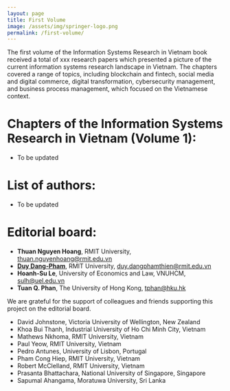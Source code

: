 ```yaml
---
layout: page
title: First Volume
image: /assets/img/springer-logo.png
permalink: /first-volume/
---
```


The first volume of the Information Systems Research in Vietnam book received a total of xxx research papers which presented a picture of the current information systems research landscape in Vietnam. The chapters covered a range of topics, including blockchain and fintech, social media and digital commerce, digital transformation, cybersecurity management, and business process management, which focused on the Vietnamese context.

# Chapters of the Information Systems Research in Vietnam (Volume 1):
- To be updated

# List of authors:
- To be updated

# Editorial board:
- **Thuan Nguyen Hoang**, RMIT University, thuan.nguyenhoang@rmit.edu.vn
- <a href="https://drduydangpham.com/" target="\_blank">**Duy Dang-Pham**</a>, RMIT University, duy.dangphamthien@rmit.edu.vn
- **Hoanh-Su Le**, University of Economics and Law, VNUHCM, sulh@uel.edu.vn
- **Tuan Q. Phan**, The University of Hong Kong, tphan@hku.hk

We are grateful for the support of colleagues and friends supporting this project on the editorial board.
- David Johnstone, Victoria University of Wellington, New Zealand 
- Khoa Bui Thanh, Industrial University of Ho Chi Minh City, Vietnam
- Mathews Nkhoma, RMIT University, Vietnam 
- Paul Yeow, RMIT University, Vietnam 
- Pedro Antunes, University of Lisbon, Portugal 
- Pham Cong Hiep, RMIT University, Vietnam 
- Robert McClelland, RMIT University, Vietnam 
- Prasanta Bhattachara, National University of Singapore, Singapore
- Sapumal Ahangama, Moratuwa University, Sri Lanka
